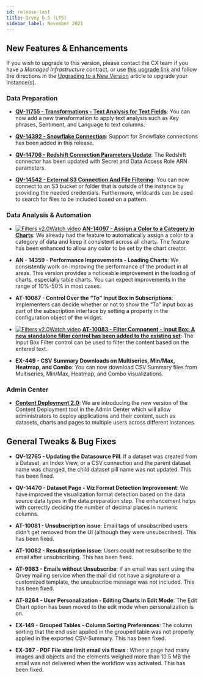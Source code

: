 ```yaml
---
id: release-last
title: Qrvey 6.5 (LTS)
sidebar_label: November 2021
---
```

<div style={{textAlign: "justify"}}>

## New Features & Enhancements
 If you wish to upgrade to this version, please contact the CX team if you have a *Managed Infrastructure* contract, or use <a href="https://qrvey-autodeployapp.s3.amazonaws.com/autodeployappCloudformation-enterprise-6.5.json">this upgrade link</a> and follow the directions in the <a href="/docs/get-started/upgrading-new-version">Upgrading to a New Version</a> article to upgrade your instance(s).  

 ### Data Preparation
 * <strong><a href="/docs/ui-docs/datasets/transformations#text-analysis" target="_blank">QV-11755 - Transformations - Text Analysis for Text Fields</a></strong>: You can now add a new transformation to apply text analysis such as Key phrases, Sentiment, and Language to text columns.

 * <strong><a href="/docs/ui-docs/datasets/databases" target="_blank">QV-14392 - Snowflake Connection</a></strong>: Support for Snowflake connections has been added in this release.

 * <strong><a href="/docs/ui-docs/datasets/databases" target="_blank">QV-14706 - Redshift Connection Parameters Update</a></strong>: The Redshift connector has been updated with Secret and Data Access Role ARN parameters.

 * <strong><a href="/docs/ui-docs/datasets/csv#using-amazon-s3" target="_blank">QV-14542 - External S3 Connection And File Filtering</a></strong>: You can now connect to an S3 bucket or folder that is outside of the instance by providing the needed credentials. Furthermore, wildcards can be used to search for files to be included based on a pattern.

### Data Analysis & Automation

 * <a href="/docs/video-training/release/version-6.5/" target="_blank" className="tooltip"><img alt="Filters v2.0" src="https://s3.amazonaws.com/cdn.qrvey.com/documentation_assets/release-notes/video_icon.png#thumbnail-20" className="video-icon-png" /><span className="tooltiptext">Watch video</span></a> <a href="/docs/ui-docs/filtering-data/working-with-filters/" /><strong><a href="/docs/ui-docs/dataviews/chart-builder#controlling-the-colors-of-the-chart" target="_blank">AN-14097 - Assign a Color to a Category in Charts</a></strong>: We already had the feature to automatically assign a color to a category of data and keep it consistent across all charts. The feature has been enhanced to allow any color to be set by the chart creator.

 * <strong>AN - 14359 - Performance Improvements - Loading Charts</strong>: We consistently work on improving the performance of the product in all areas. This version provides a noticeable improvement in the loading of charts, especially table charts. You can expect improvements in the range of 10%-50% in most cases.

 * <strong>AT-10087 - Control Over the “To” Input Box in Subscriptions</strong>: Implementers can decide whether or not to show the “To” input box as part of the subscription interface by setting a property in the configuration object of the widget.

 * <a href="/docs/video-training/release/version-6.5/" target="_blank" className="tooltip"><img alt="Filters v2.0" src="https://s3.amazonaws.com/cdn.qrvey.com/documentation_assets/release-notes/video_icon.png#thumbnail-20" className="video-icon-png" /><span className="tooltiptext">Watch video</span></a> <a href="/docs/ui-docs/filtering-data/working-with-filters/" /><strong><a href="/docs/ui-docs/filtering-data/working-with-filters#input-box" target="_blank">AT-10083 - Filter Component - Input Box: A new standalone filter control has been added to the existing set</a></strong>: The Input Box Filter control can be used to filter the content based on the entered text.  

* <strong>EX-449 - CSV Summary Downloads on Multiseries, Min/Max, Heatmap, and Combo</strong>: You can now download CSV Summary files from Multiseries, Min/Max, Heatmap, and Combo visualizations.

### Admin Center

* <strong><a href="/docs/admin/content-deployment/concepts" target="_blank">Content Deployment 2.0</a></strong>: We are introducing the new version of the Content Deployment tool in the Admin Center which will allow administrators to deploy applications and their content, such as datasets, charts and pages to multiple users across different instances.

## General Tweaks & Bug Fixes

* <strong>QV-12765 - Updating the Datasource Pill</strong>: If a dataset was created from a Dataset, an Index View, or a CSV connection and the parent dataset name was changed, the child dataset pill name was not updated. This has been fixed.

* <strong>QV-14470 - Dataset Page - Viz Format Detection Improvement</strong>: We have improved the visualization format detection based on the data source data types in the data preparation step. The enhancement helps with correctly deciding the number of decimal places in numeric columns.

* <strong>AT-10081 - Unsubscription issue</strong>: Email tags of unsubscribed users didn't get removed from the UI (although they were unsubscribed). This has been fixed.

* <strong>AT-10082 - Resubscription issue</strong>: Users could not resubscribe to the email after unsubscribing. This has been fixed.

* <strong>AT-9983 - Emails without Unsubscribe</strong>: If an email was sent using the Qrvey mailing service when the mail did not have a signature or a customized template, the unsubscribe message was not included. This has been fixed.

* <strong>AT-8264 - User Personalization - Editing Charts in Edit Mode</strong>: The Edit Chart option has been moved to the edit mode when personalization is on.

* <strong>EX-149 - Grouped Tables - Column Sorting Preferences</strong>: The column sorting that the end user applied in the grouped table was not properly applied in the exported CSV-Summary. This has been fixed.

* <strong>EX-387 - PDF File size limit email via flows</strong> : When a page had many images and objects and the elements weighed more than 10.5 MB the email was not delivered when the workflow was activated. This has been fixed.

</div>